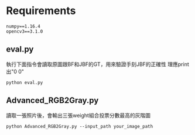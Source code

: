# Requirements

```
numpy==1.16.4
opencv3==3.1.0
```

## eval.py
執行下面指令會讀取原圖跟BF和JBF的GT，用來驗證手刻JBF的正確性
理應print出"0 0"
```
python eval.py
```

## Advanced_RGB2Gray.py
讀取一張照片後，會輸出三張weight組合投票分數最高的灰階圖

```
python Advanced_RGB2Gray.py --input_path your_image_path
```
